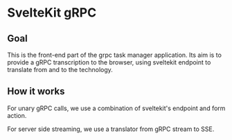 # SvelteKit gRPC

## Goal

This is the front-end part of the grpc task manager application. Its aim is to provide a gRPC transcription to the browser, using sveltekit endpoint to translate from and to the technology.

## How it works

For unary gRPC calls, we use a combination of sveltekit's endpoint and form action.

For server side streaming, we use a translator from gRPC stream to SSE.
